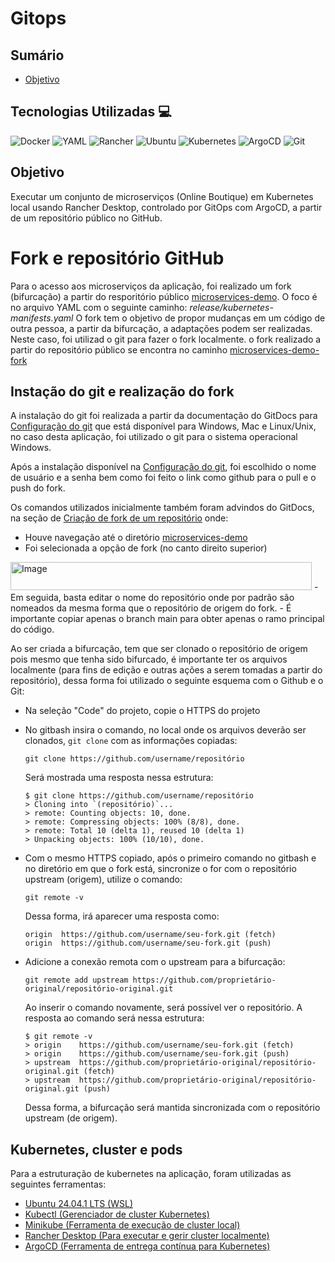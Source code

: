 # Gitops
## Sumário
- [Objetivo](/Objetivo)

## Tecnologias Utilizadas 💻
![Docker](https://img.shields.io/badge/Docker-2496ED?style=flat&logo=docker&logoColor=white)
![YAML](https://img.shields.io/badge/YAML-CB171E?style=for-the-badge&logo=yaml&logoColor=white)
![Rancher](https://img.shields.io/badge/Rancher-0075A8?style=for-the-badge&logo=rancher&logoColor=white)
![Ubuntu](https://img.shields.io/badge/Ubuntu-E95420?style=for-the-badge&logo=ubuntu&logoColor=white)
![Kubernetes](https://img.shields.io/badge/Kubernetes-326CE5?style=for-the-badge&logo=kubernetes&logoColor=white)
![ArgoCD](https://img.shields.io/badge/ArgoCD-EF7420?style=for-the-badge&logo=argo&logoColor=white)
![Git](https://img.shields.io/badge/Git-F05032?style=for-the-badge&logo=git&logoColor=white)

## Objetivo
Executar um conjunto de microserviços (Online Boutique) em Kubernetes local usando Rancher Desktop, controlado por GitOps com ArgoCD, a partir de um repositório público no GitHub. 

# Fork e repositório GitHub

Para o acesso aos microserviços da aplicação, foi realizado um fork (bifurcação) a partir do resporitório público [microservices-demo](https://github.com/GoogleCloudPlatform/microservices-demo/). O foco é no arquivo YAML com o seguinte caminho: *release/kubernetes-manifests.yaml*
O fork tem o objetivo de propor mudanças em um código de outra pessoa, a partir da bifurcação, a adaptações podem ser realizadas. Neste caso, foi utilizad o git para fazer o fork localmente. o fork realizado a partir do repositório público se encontra no caminho [microservices-demo-fork](https://github.com/LuanLindolfo/microservices-demo)

## Instação do git e realização do fork
A instalação do git foi realizada a partir da documentação do GitDocs para [Configuração do git](https://docs.github.com/pt/get-started/git-basics/set-up-git) que está disponível para Windows, Mac e Linux/Unix, no caso desta aplicação, foi utilizado o git para o sistema operacional Windows.

Após a instalação disponível na [Configuração do git](https://docs.github.com/pt/get-started/git-basics/set-up-git), foi escolhido o nome de usuário e a senha bem como foi feito o link como github para o pull e o push do fork.

Os comandos utilizados inicialmente também foram advindos do GitDocs, na seção de [Criação de fork de um repositório](https://docs.github.com/pt/pull-requests/collaborating-with-pull-requests/working-with-forks/fork-a-repo) onde:
  - Houve navegação até o diretório [microservices-demo](https://github.com/GoogleCloudPlatform/microservices-demo/)
  - Foi selecionada a opção de fork (no canto direito superior)
   <img width="482" height="45" alt="Image" src="https://github.com/user-attachments/assets/39a2b691-6663-443d-94b1-9fc9b54c727e" />
  - Em seguida, basta editar o nome do repositório onde por padrão são nomeados da mesma forma que o repositório de origem do fork.
  - É importante copiar apenas o branch main para obter apenas o ramo principal do código.

Ao ser criada a bifurcação, tem que ser clonado o repositório de origem pois mesmo que tenha sido bifurcado, é importante ter os arquivos localmente (para fins de edição e outras ações a serem tomadas a partir do repositório), dessa forma foi utilizado o seguinte esquema com o Github e o Git:
  - Na seleção "Code" do projeto, copie o HTTPS do projeto
  - No gitbash insira o comando, no local onde os arquivos deverão ser clonados, ``` git clone ``` com as informações copiadas:
    ```
    git clone https://github.com/username/repositório
    ```
    Será mostrada uma resposta nessa estrutura:
    ```
    $ git clone https://github.com/username/repositório
    > Cloning into `(repositório)`...
    > remote: Counting objects: 10, done.
    > remote: Compressing objects: 100% (8/8), done.
    > remote: Total 10 (delta 1), reused 10 (delta 1)
    > Unpacking objects: 100% (10/10), done.
    ```
  - Com o mesmo HTTPS copiado, após o primeiro comando no gitbash e no diretório em que o fork está, sincronize o for com o repositório upstream (origem), utilize o comando:
    ```
    git remote -v
    ```
    Dessa forma, irá aparecer uma resposta como:
    ```
    origin  https://github.com/username/seu-fork.git (fetch)
    origin  https://github.com/username/seu-fork.git (push)
    ```
  - Adicione a conexão remota com o upstream para a bifurcação:
    ```
    git remote add upstream https://github.com/proprietário-original/repositório-original.git
    ```
    Ao inserir o comando novamente, será possível ver o repositório. A resposta ao comando será nessa estrutura:
    ```
    $ git remote -v
    > origin    https://github.com/username/seu-fork.git (fetch)
    > origin    https://github.com/username/seu-fork.git (push)
    > upstream  https://github.com/proprietário-original/repositório-original.git (fetch)
    > upstream  https://github.com/proprietário-original/repositório-original.git (push)
    ```

    Dessa forma, a bifurcação será mantida sincronizada com o repositório upstream (de origem).
## Kubernetes, cluster e pods
Para a estruturação de kubernetes na aplicação, foram utilizadas as seguintes ferramentas:
- [Ubuntu 24.04.1 LTS (WSL)](https://apps.microsoft.com/detail/9NZ3KLHXDJP5?hl=neutral&gl=BR&ocid=pdpshare)
- [Kubectl (Gerenciador de cluster Kubernetes)](https://kubernetes-io.translate.goog/docs/tasks/tools/install-kubectl-linux/?_x_tr_sl=en&_x_tr_tl=pt&_x_tr_hl=pt&_x_tr_pto=tc#download-binary-linux-0)
- [Minikube (Ferramenta de execução de cluster local)](https://minikube.sigs.k8s.io/docs/start/?arch=%2Flinux%2Fx86-64%2Fstable%2Fbinary+download)
- [Rancher Desktop (Para executar e gerir cluster localmente)](https://docs-rancherdesktop-io.translate.goog/getting-started/installation/?_x_tr_sl=en&_x_tr_tl=pt&_x_tr_hl=pt&_x_tr_pto=tc)
- [ArgoCD (Ferramenta de entrega contínua para Kubernetes)](https://argo--cd-readthedocs-io.translate.goog/en/stable/getting_started/?_x_tr_sl=en&_x_tr_tl=pt&_x_tr_hl=pt&_x_tr_pto=tc)

  
